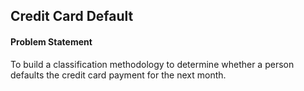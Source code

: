## Credit Card Default

#### Problem Statement
To build a classification methodology to determine whether a person defaults the credit card payment for the next month. 
